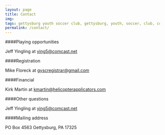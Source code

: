 ```yaml
---
layout: page
title: Contact
img: 
tags: gettysburg youth soccer club, gettysburg, youth, soccer, club, contact
permalink: /contact/
---
```

####Playing opportunities 

Jeff Yingling at <a href="mailto:ying5@comcast.net">ying5@comcast.net</a>

####Registration 

Mike Floreck at <a href="mailto:gyscregistrar@gmail.com">gyscregistrar@gmail.com</a>

####Financial 

Kirk Martin at <a href="mailto:kmartin@helicopterapplicators.com">kmartin@helicopterapplicators.com</a>

####Other questions 

Jeff Yingling at <a href="mailto:ying5@comcast.net">ying5@comcast.net</a>

####Mailing address

PO Box 4563
Gettysburg, PA 17325
